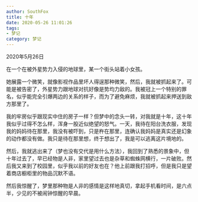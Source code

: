```yaml
---
author: SouthFox
title: 十年
date: 2020-05-26 11:01:26
tags:
- 梦记
category: 梦记
---
```


2020年5月26日

在一个在被外星势力入侵的地球里，某一个街头站着小女孩。

<!---more--->

她展露一个微笑，就像影视作品里坏人得逞那种微笑，然后，我就被抓起来了。可能是被告密了，外星势力跟地球对抗好像是势均力敌的。我被冠上一个特别的罪名，似乎能完全引爆两边的关系的样子，而为了避免麻烦，我就被抓起来押送到敌方那里了。

我的牢房似乎跟现实中住的房子一样？但梦中的念头一转，对我就是十年，这十年我似乎过得不怎么样，浑身一股近似绝望的怒气。一天，我待在阳台洗衣服，发现我的妈妈待在那里，我没有被吓到，只是杵在那里，连确认我妈妈是真实还是幻象的动作都没有做。我只是待在那里想，终于想出了，我是可以逃离这片境地的。

然后，我就逃出来了（梦也没有交代是用什么方法），我回到了熟悉的景象中，但十年过去了，早已经物是人非，家里望过去也是杂草和蜘蛛网横行，一片破败。然后我又来到了校园里，似乎我以前的好友也在？他上前跟我打招呼，但是我只是望着商店橱柜里的物品沉默不语。

然后我惊醒了，梦里那种物是人非的感情是这样地真切，拿起手机看时间，是六点半，少见的不被闹钟惊醒的早晨。